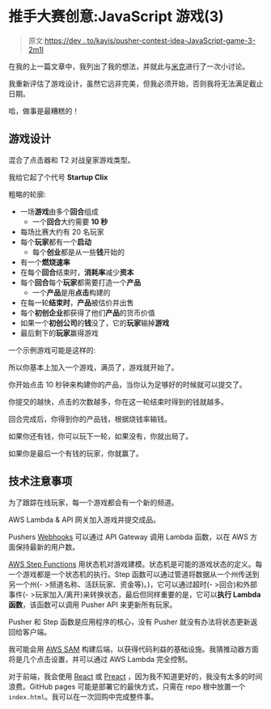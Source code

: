 # 推手大赛创意:JavaScript 游戏(3)

> 原文:[https://dev . to/kayis/pusher-contest-idea-JavaScript-game-3-2m1l](https://dev.to/kayis/pusher-contest-idea-javascript-game-3-2m1l)

在我的上一篇文章中，我列出了我的想法，并就此与[米克](https://dev.to/mikkpr)进行了一次小讨论。

我重新评估了游戏设计，虽然它远非完美，但我必须开始，否则我将无法满足截止日期。

哈，做事是最糟糕的！

## 游戏设计

混合了点击器和 T2 对战皇家游戏类型。

我给它起了个代号 **Startup Clix**

粗略的轮廓:

*   一场**游戏**由多个**回合**组成
    *   一个**回合**大约需要 **10 秒**
*   每场比赛大约有 20 名玩家
*   每个**玩家**都有一个**启动**
    *   每个**创业**都是从一些**钱**开始的
*   有一个**燃烧速率**
*   在每个**回合**结束时，**消耗率**减少**资本**
*   每个**回合**每个**玩家**都需要打造一个**产品**
    *   一个**产品**是用**点击**构建的
*   在每一轮**结束时**，**产品**被估价并出售
*   每个**初创企业**都获得了他们**产品**的货币价值
*   如果一个**初创公司**的**钱**没了，它的**玩家**输掉**游戏**
*   最后剩下的**玩家**赢得游戏

一个示例游戏可能是这样的:

所以你基本上加入一个游戏，满员了，游戏就开始了。

你开始点击 10 秒钟来构建你的产品，当你认为足够好的时候就可以提交了。

你提交的越快，点击的次数越多，你在这一轮结束时得到的钱就越多。

回合完成后，你得到你的产品钱，根据烧钱率输钱。

如果你还有钱，你可以玩下一轮，如果没有，你就出局了。

如果你是最后一个有钱的玩家，你就赢了。

## 技术注意事项

为了跟踪在线玩家，每一个游戏都会有一个新的频道。

AWS Lambda & API 网关加入游戏并提交成品。

Pushers [Webhooks](https://pusher.com/docs/webhooks) 可以通过 API Gateway 调用 Lambda 函数，以在 AWS 方面保持最新的用户数。

[AWS Step Functions](https://aws.amazon.com/de/step-functions/) 用状态机对游戏建模。状态机是可能的游戏状态的定义。每一个游戏都是一个状态机的执行。Step 函数可以通过管道将数据从一个州传送到另一个州(- >频道名称、活跃玩家、资金等)。)，它可以通过超时(- >回合)和外部事件(- >玩家加入/离开)来转换状态，最后但同样重要的是，它可以**执行 Lambda 函数**，该函数可以调用 Pusher API 来更新所有玩家。

Pusher 和 Step 函数是应用程序的核心，没有 Pusher 就没有办法将状态更新返回给客户端。

我可能会用 [AWS SAM](https://github.com/awslabs/serverless-application-model) 构建后端，以获得代码利益的基础设施。我猜推动器方面将是几个点击设置，并可以通过 AWS Lambda 完全控制。

对于前端，我会使用 [React](https://reactjs.org/) 或 [Preact](https://preactjs.com/) ，因为我不知道更好的，我没有太多的时间浪费。GitHub pages 可能是部署它的最快方式，只需在 repo 根中放置一个`index.html`。我可以在一次回购中完成整件事。